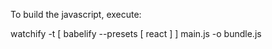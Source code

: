 To build the javascript, execute:

watchify -t [ babelify --presets [ react ] ] main.js -o bundle.js
